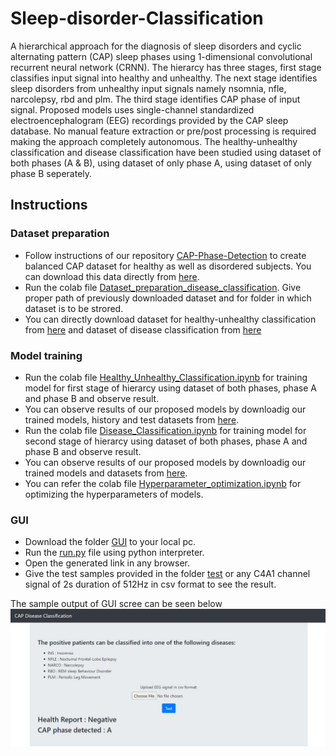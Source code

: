 # Sleep-disorder-Classification

A hierarchical approach for the diagnosis of sleep disorders and cyclic alternating pattern (CAP) sleep phases using 1-dimensional convolutional recurrent neural network (CRNN). The hierarcy has three stages, first stage classifies input signal into healthy and unhealthy. The next stage identifies sleep disorders from unhealthy input signals namely nsomnia, nfle, narcolepsy, rbd and plm. The third stage identifies CAP phase of input signal. Proposed models uses single-channel standardized electroencephalogram (EEG) recordings provided by the CAP sleep database. No manual feature extraction or pre/post processing is required making the approach completely autonomous. The healthy-unhealthy classification and disease classification have been studied using dataset of both phases (A & B), using dataset of only phase A, using dataset of only phase B seperately.

## Instructions
### Dataset preparation
* Follow instructions of our repository [CAP-Phase-Detection](https://github.com/Shrutii07/CAP-Phase-Detection) to create balanced CAP dataset for healthy as well as disordered subjects. You can download this data directly from [here](https://drive.google.com/drive/folders/1-DdLogc2Z7ck7KUrD6pmLUJdJ0QiPrqq?usp=sharing).
* Run the colab file [Dataset_preparation_disease_classification](https://github.com/Shrutii07/Sleep-disorder-Classification/blob/main/Dataset_preparation_disease_classification.ipynb). Give proper path of previously downloaded dataset and for folder in which dataset is to be strored.
* You can directly download dataset for healthy-unhealthy classification from [here](https://drive.google.com/drive/folders/1ai3kodudyjBxSH4zHm5dwUSmWSDUL2eB?usp=sharing) and dataset of disease classification from [here](https://drive.google.com/drive/folders/1tQHZx3aY3X9Us2UIJBVAjlLs15oIcgEF?usp=sharing)
### Model training
* Run the colab file [Healthy_Unhealthy_Classification.ipynb](https://github.com/Shrutii07/Sleep-disorder-Classification/blob/main/Healthy_Unhealthy_Classification.ipynb) for training model for first stage of hierarcy using dataset of both phases, phase A and phase B and observe result.
* You can observe results of our proposed models by downloadig our trained models, history and test datasets from [here](https://drive.google.com/drive/folders/1hYLAgwwlan1TR0Tfr66e19rsei0sgo44?usp=sharing). 
* Run the colab file [Disease_Classification.ipynb](https://github.com/Shrutii07/Sleep-disorder-Classification/blob/main/Disease_Classification.ipynb) for training model for second stage of hierarcy using dataset of both phases, phase A and phase B and observe result.
* You can observe results of our proposed models by downloadig our trained models and datasets from [here](https://drive.google.com/drive/folders/1tQHZx3aY3X9Us2UIJBVAjlLs15oIcgEF?usp=sharing).
* You can refer the colab file [Hyperparameter_optimization.ipynb](https://github.com/Shrutii07/Sleep-disorder-Classification/blob/main/Hyperparameter_optimization.ipynb) for optimizing the hyperparameters of models.
### GUI
* Download the folder [GUI](https://github.com/Shrutii07/Sleep-disorder-Classification/tree/main/GUI) to your local pc.
* Run the [run.py](https://github.com/Shrutii07/Sleep-disorder-Classification/blob/main/GUI/run.py) file using python interpreter.
* Open the generated link in any browser.
* Give the test samples provided in the folder [test](https://github.com/Shrutii07/Sleep-disorder-Classification/tree/main/GUI/test) or any C4A1 channel signal of 2s duration of 512Hz in csv format to see the result.

The sample output of GUI scree can be seen below
![](/GUI/gui_ss.jpeg)
